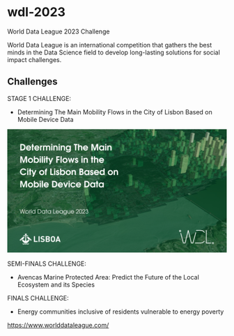 # wdl-2023
World Data League 2023 Challenge

World Data League is an international competition that gathers the best minds in the Data Science field to develop long-lasting solutions for social impact challenges.

## Challenges
STAGE 1 CHALLENGE:
* Determining The Main Mobility Flows in the City of Lisbon Based on Mobile Device Data

![Determining The Main Mobility Flows in the City of Lisbon Based on Mobile Device Data](data/Determining_The_Main_Mobility_Flows_in_the_City_of_Lisbon_Based.png)


SEMI-FINALS CHALLENGE:
* Avencas Marine Protected Area: Predict the Future of the Local Ecosystem and its Species

FINALS CHALLENGE:
* Energy communities inclusive of residents vulnerable to energy poverty


https://www.worlddataleague.com/
